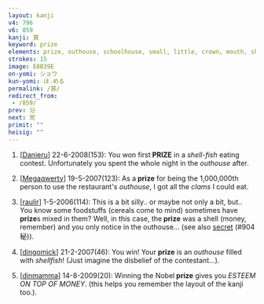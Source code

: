 ```yaml
---
layout: kanji
v4: 796
v6: 859
kanji: 賞
keyword: prize
elements: prize, outhouse, schoolhouse, small, little, crown, mouth, shellfish, shell, clam, oyster, eye, animal legs, eight
strokes: 15
image: E8B39E
on-yomi: ショウ
kun-yomi: ほ.める
permalink: /賞/
redirect_from:
 - /859/
prev: 沿
next: 党
primit: ""
heisig: ""
---
```


1) [<a href="http://kanji.koohii.com/profile/Danieru">Danieru</a>] 22-6-2008(153): You won first<strong> PRIZE</strong> in a <em>shell-fish</em> eating contest. Unfortunately you spent the whole night in the <em>outhouse</em> after.

2) [<a href="http://kanji.koohii.com/profile/Megaqwerty">Megaqwerty</a>] 19-5-2007(123): As a<strong> prize</strong> for being the 1,000,000th person to use the restaurant&#039;s <em>outhouse</em>, I got all the <em>clams</em> I could eat.

3) [<a href="http://kanji.koohii.com/profile/raulir">raulir</a>] 1-5-2006(114): This is a bit silly.. or maybe not only a bit, but.. You know some foodstuffs (cereals come to mind) sometimes have<strong> prize</strong>s mixed in them? Well, in this case, the<strong> prize</strong> was a shell (money, remember) and you only notice in the outhouse... (see also <a href="../v4/904.html">secret</a> (#904 秘)).

4) [<a href="http://kanji.koohii.com/profile/dingomick">dingomick</a>] 21-2-2007(46): You win! Your<strong> prize</strong> is an <em>outhouse</em> filled with <em>shellfish</em>! (Just imagine the disbelief of the contestant...).

5) [<a href="http://kanji.koohii.com/profile/dinmamma">dinmamma</a>] 14-8-2009(20): Winning the Nobel<strong> prize</strong> gives you <em>ESTEEM ON TOP OF MONEY</em>. (this helps you remember the layout of the kanji too.).

